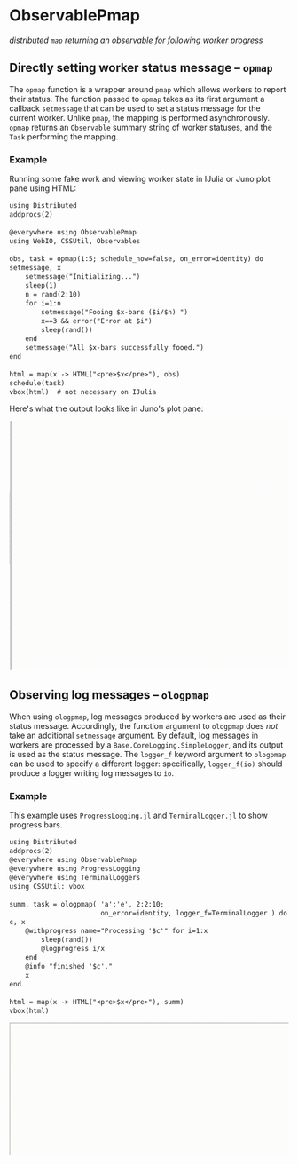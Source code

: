 # ObservablePmap

*distributed `map` returning an observable for following worker progress*

## Directly setting worker status message – `opmap`
The `opmap` function is a wrapper around `pmap` which allows workers to report their status. The function passed to `opmap` takes as its first argument a callback `setmessage` that can be used to set a status message for the current worker. Unlike `pmap`, the mapping is performed asynchronously. `opmap` returns an `Observable` summary string of worker statuses, and the `Task` performing the mapping.

### Example 
Running some fake work and viewing worker state in IJulia or Juno plot pane using HTML:
```
using Distributed
addprocs(2)

@everywhere using ObservablePmap
using WebIO, CSSUtil, Observables

obs, task = opmap(1:5; schedule_now=false, on_error=identity) do setmessage, x
    setmessage("Initializing...")
    sleep(1)
    n = rand(2:10)
    for i=1:n
        setmessage("Fooing $x-bars ($i/$n) ")
        x==3 && error("Error at $i")
        sleep(rand())
    end
    setmessage("All $x-bars successfully fooed.")
end

html = map(x -> HTML("<pre>$x</pre>"), obs)
schedule(task)
vbox(html)  # not necessary on IJulia
```
Here's what the output looks like in Juno's plot pane:

<img src="https://raw.githubusercontent.com/yha/ObservablePmap.jl/master/opmap-html-output.gif" width="600" />

## Observing log messages – `ologpmap`
When using `ologpmap`, log messages produced by workers are used as their status message. Accordingly, the function argument to `ologpmap` does *not* take an additional `setmessage` argument. By default, log messages in workers are processed by a `Base.CoreLogging.SimpleLogger`, and its output is used as the status message. The `logger_f` keyword argument to `ologpmap` can be used to specify a different logger: specifically, `logger_f(io)` should produce a logger writing log messages to `io`.
### Example
This example uses `ProgressLogging.jl` and `TerminalLogger.jl` to show progress bars.
```
using Distributed
addprocs(2)
@everywhere using ObservablePmap
@everywhere using ProgressLogging
@everywhere using TerminalLoggers
using CSSUtil: vbox

summ, task = ologpmap( 'a':'e', 2:2:10;
                       on_error=identity, logger_f=TerminalLogger ) do c, x
    @withprogress name="Processing '$c'" for i=1:x
        sleep(rand())
        @logprogress i/x
    end
    @info "finished '$c'."
    x
end

html = map(x -> HTML("<pre>$x</pre>"), summ)
vbox(html)
```

<img src="https://raw.githubusercontent.com/yha/ObservablePmap.jl/master/ologpmap-html-output.gif" width="800" />

